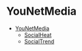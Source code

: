 # YouNetMedia

- [YouNetMedia](https://younetmedia.com/)
  - [SocialHeat](https://socialheat.younetmedia.com/)
  - [SocialTrend](https://socialtrend.younetmedia.com/)
